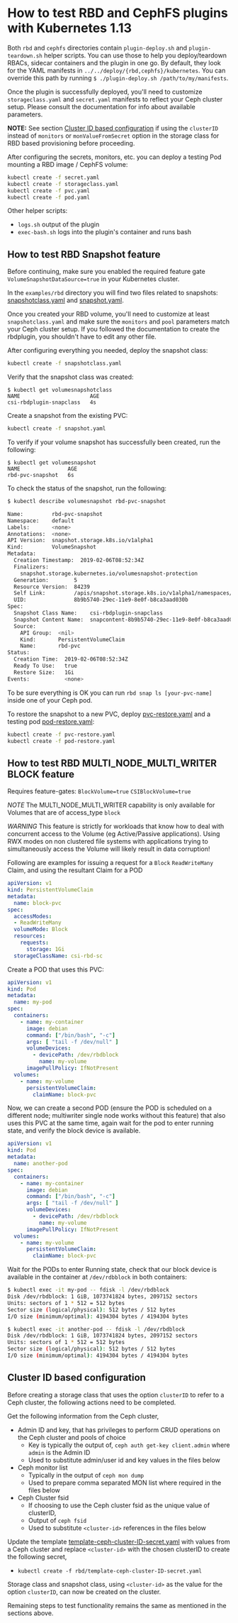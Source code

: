 # How to test RBD and CephFS plugins with Kubernetes 1.13

Both `rbd` and `cephfs` directories contain `plugin-deploy.sh` and
`plugin-teardown.sh` helper scripts.  You can use those to help you
deploy/teardown RBACs, sidecar containers and the plugin in one go.
By default, they look for the YAML manifests in
`../../deploy/{rbd,cephfs}/kubernetes`.
You can override this path by running `$ ./plugin-deploy.sh /path/to/my/manifests`.

Once the plugin is successfully deployed, you'll need to customize
`storageclass.yaml` and `secret.yaml` manifests to reflect your Ceph cluster
setup.
Please consult the documentation for info about available parameters.

**NOTE:** See section
[Cluster ID based configuration](#cluster-id-based-configuration) if using
the `clusterID` instead of `monitors` or `monValueFromSecret` option in the
storage class for RBD based provisioning before proceeding.

After configuring the secrets, monitors, etc. you can deploy a
testing Pod mounting a RBD image / CephFS volume:

```bash
kubectl create -f secret.yaml
kubectl create -f storageclass.yaml
kubectl create -f pvc.yaml
kubectl create -f pod.yaml
```

Other helper scripts:

* `logs.sh` output of the plugin
* `exec-bash.sh` logs into the plugin's container and runs bash

## How to test RBD Snapshot feature

Before continuing, make sure you enabled the required
feature gate `VolumeSnapshotDataSource=true` in your Kubernetes cluster.

In the `examples/rbd` directory you will find two files related to snapshots:
[snapshotclass.yaml](./rbd/snapshotclass.yaml) and
[snapshot.yaml](./rbd/snapshot.yaml).

Once you created your RBD volume, you'll need to customize at least
`snapshotclass.yaml` and make sure the `monitors` and `pool` parameters match
your Ceph cluster setup.
If you followed the documentation to create the rbdplugin, you shouldn't
have to edit any other file.

After configuring everything you needed, deploy the snapshot class:

```bash
kubectl create -f snapshotclass.yaml
```

Verify that the snapshot class was created:

```console
$ kubectl get volumesnapshotclass
NAME                      AGE
csi-rbdplugin-snapclass   4s
```

Create a snapshot from the existing PVC:

```bash
kubectl create -f snapshot.yaml
```

To verify if your volume snapshot has successfully been created, run the following:

```console
$ kubectl get volumesnapshot
NAME               AGE
rbd-pvc-snapshot   6s
```

To check the status of the snapshot, run the following:

```bash
$ kubectl describe volumesnapshot rbd-pvc-snapshot

Name:         rbd-pvc-snapshot
Namespace:    default
Labels:       <none>
Annotations:  <none>
API Version:  snapshot.storage.k8s.io/v1alpha1
Kind:         VolumeSnapshot
Metadata:
  Creation Timestamp:  2019-02-06T08:52:34Z
  Finalizers:
    snapshot.storage.kubernetes.io/volumesnapshot-protection
  Generation:        5
  Resource Version:  84239
  Self Link:         /apis/snapshot.storage.k8s.io/v1alpha1/namespaces/default/volumesnapshots/rbd-pvc-snapshot
  UID:               8b9b5740-29ec-11e9-8e0f-b8ca3aad030b
Spec:
  Snapshot Class Name:    csi-rbdplugin-snapclass
  Snapshot Content Name:  snapcontent-8b9b5740-29ec-11e9-8e0f-b8ca3aad030b
  Source:
    API Group:  <nil>
    Kind:       PersistentVolumeClaim
    Name:       rbd-pvc
Status:
  Creation Time:  2019-02-06T08:52:34Z
  Ready To Use:   true
  Restore Size:   1Gi
Events:           <none>
```

To be sure everything is OK you can run `rbd snap ls [your-pvc-name]` inside
one of your Ceph pod.

To restore the snapshot to a new PVC, deploy
[pvc-restore.yaml](./rbd/pvc-restore.yaml) and a testing pod
[pod-restore.yaml](./rbd/pod-restore.yaml):

```bash
kubectl create -f pvc-restore.yaml
kubectl create -f pod-restore.yaml
```

## How to test RBD MULTI_NODE_MULTI_WRITER BLOCK feature

Requires feature-gates: `BlockVolume=true` `CSIBlockVolume=true`

*NOTE* The MULTI_NODE_MULTI_WRITER capability is only available for
Volumes that are of access_type `block`

*WARNING*  This feature is strictly for workloads that know how to deal
with concurrent access to the Volume (eg Active/Passive applications).
Using RWX modes on non clustered file systems with applications trying
to simultaneously access the Volume will likely result in data corruption!

Following are examples for issuing a request for a `Block`
`ReadWriteMany` Claim, and using the resultant Claim for a POD

```yaml
apiVersion: v1
kind: PersistentVolumeClaim
metadata:
  name: block-pvc
spec:
  accessModes:
  - ReadWriteMany
  volumeMode: Block
  resources:
    requests:
      storage: 1Gi
  storageClassName: csi-rbd-sc
```

Create a POD that uses this PVC:

```yaml
apiVersion: v1
kind: Pod
metadata:
  name: my-pod
spec:
  containers:
    - name: my-container
      image: debian
      command: ["/bin/bash", "-c"]
      args: [ "tail -f /dev/null" ]
      volumeDevices:
        - devicePath: /dev/rbdblock
          name: my-volume
      imagePullPolicy: IfNotPresent
  volumes:
    - name: my-volume
      persistentVolumeClaim:
        claimName: block-pvc

```

Now, we can create a second POD (ensure the POD is scheduled on a different
node; multiwriter single node works without this feature) that also uses this
PVC at the same time, again wait for the pod to enter running state, and verify
the block device is available.

```yaml
apiVersion: v1
kind: Pod
metadata:
  name: another-pod
spec:
  containers:
    - name: my-container
      image: debian
      command: ["/bin/bash", "-c"]
      args: [ "tail -f /dev/null" ]
      volumeDevices:
        - devicePath: /dev/rbdblock
          name: my-volume
      imagePullPolicy: IfNotPresent
  volumes:
    - name: my-volume
      persistentVolumeClaim:
        claimName: block-pvc
```

Wait for the PODs to enter Running state, check that our block device
is available in the container at `/dev/rdbblock` in both containers:

```bash
$ kubectl exec -it my-pod -- fdisk -l /dev/rbdblock
Disk /dev/rbdblock: 1 GiB, 1073741824 bytes, 2097152 sectors
Units: sectors of 1 * 512 = 512 bytes
Sector size (logical/physical): 512 bytes / 512 bytes
I/O size (minimum/optimal): 4194304 bytes / 4194304 bytes
```

```bash
$ kubectl exec -it another-pod -- fdisk -l /dev/rbdblock
Disk /dev/rbdblock: 1 GiB, 1073741824 bytes, 2097152 sectors
Units: sectors of 1 * 512 = 512 bytes
Sector size (logical/physical): 512 bytes / 512 bytes
I/O size (minimum/optimal): 4194304 bytes / 4194304 bytes
```

## Cluster ID based configuration

Before creating a storage class that uses the option `clusterID` to refer to a
Ceph cluster, the following actions need to be completed.

Get the following information from the Ceph cluster,

* Admin ID and key, that has privileges to perform CRUD operations on the Ceph
  cluster and pools of choice
  * Key is typically the output of, `ceph auth get-key client.admin` where
    `admin` is the Admin ID
  * Used to substitute admin/user id and key values in the files below
* Ceph monitor list
  * Typically in the output of `ceph mon dump`
  * Used to prepare comma separated MON list where required in the files below
* Ceph Cluster fsid
  * If choosing to use the Ceph cluster fsid as the unique value of clusterID,
  * Output of `ceph fsid`
  * Used to substitute `<cluster-id>` references in the files below

Update the template
[template-ceph-cluster-ID-secret.yaml](./rbd/template-ceph-cluster-ID-secret.yaml)
with values from
a Ceph cluster and replace `<cluster-id>` with the chosen clusterID to create
the following secret,

* `kubectl create -f rbd/template-ceph-cluster-ID-secret.yaml`

Storage class and snapshot class, using `<cluster-id>` as the value for the
option `clusterID`, can now be created on the cluster.

Remaining steps to test functionality remains the same as mentioned in the
sections above.
